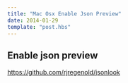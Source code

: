 ```yaml
---
title: "Mac Osx Enable Json Preview"
date: 2014-01-29
template: "post.hbs"
---
```


## Enable json preview

https://github.com/rjregenold/jsonlook